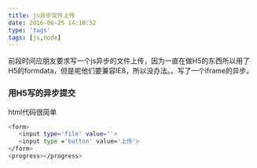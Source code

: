 ```yaml
---
title: js异步文件上传
date: 2016-06-25 14:18:52
type: 'tags'
tags: [js,node]
---
```


前段时间应朋友要求写一个js异步的文件上传，因为一直在做H5的东西所以用了H5的formdata，但是呢他们要兼容IE8，所以没办法。。写了一个iframe的异步。

### 用H5写的异步提交

html代码很简单

```bash
<form>
   <input type='file' value=''>
   <input type ='button' value='上传'>
</form>
<progress></progress>

```